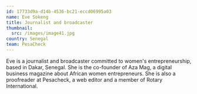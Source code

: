 ```yaml
---
id: 17733d9a-d14b-4536-bc21-eccd06995a03
name: Eve Sokeng
title: Journalist and broadcaster
thumbnail:
  src: /images/image41.jpg
country: Senegal
team: PesaCheck
---
```


Eve is a journalist and broadcaster committed to women's entrepreneurship, based in Dakar, Senegal. She is the co-founder of Aza Mag, a digital business magazine about African women entrepreneurs. She is also a proofreader at Pesacheck, a web editor and a member of Rotary International.
